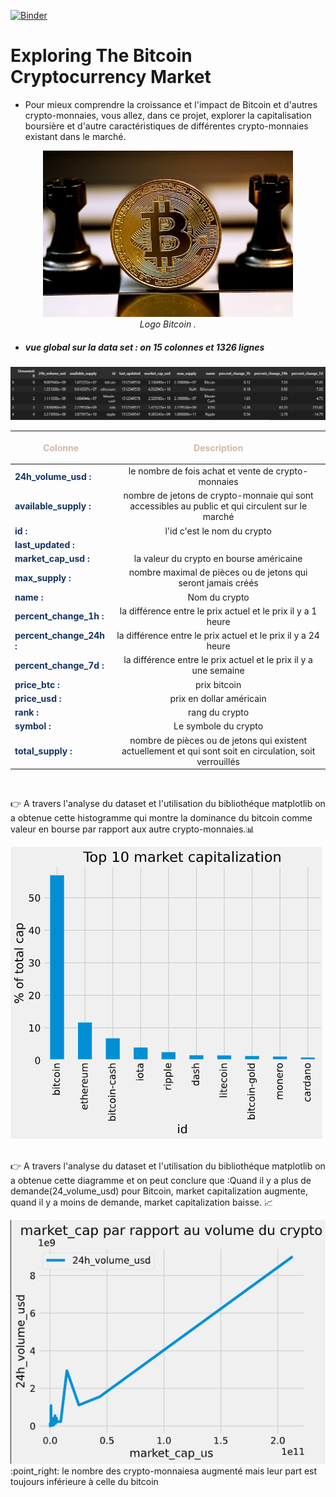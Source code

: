 [![Binder](https://mybinder.org/badge_logo.svg)](https://mybinder.org/v2/gh/DamoussiSalma/Mini_Project/main)

# Exploring The Bitcoin Cryptocurrency Market

- Pour mieux comprendre la croissance et l'impact de Bitcoin et d'autres crypto-monnaies, vous allez, dans ce projet, explorer la capitalisation boursière et d'autre caractéristiques de différentes crypto-monnaies existant dans le marché.

<p><center><img src="./images/bitcoin.jpg" width="400px"> <br> 
<em>Logo Bitcoin .</em></center></p>

- ##### vue global sur la data set : on 15 colonnes et 1326 lignes
<img src="./images/dataset2.png">

| <p style="color:#D0B8A8">Colonne</p>                        |                                 <p style="color:#D0B8A8"> Description</p>                                 |
| ----------------------------------------------------------- | :-------------------------------------------------------------------------------------------------------: |
| <strong style="color:#153462">24h_volume_usd :</strong>     |                            le nombre de fois achat et vente de crypto-monnaies                            |
| <strong style="color:#153462">available_supply :</strong>   |     nombre de jetons de crypto-monnaie qui sont accessibles au public et qui circulent sur le marché      |
| <strong style="color:#153462">id :</strong>                 |                                        l'id c'est le nom du crypto                                        |
| <strong style="color:#153462">last_updated :</strong>       |                                                                                                           |
| <strong style="color:#153462">market_cap_usd :</strong>     |                                 la valeur du crypto en bourse américaine                                  |
| <strong style="color:#153462">max_supply :</strong>         |                       nombre maximal de pièces ou de jetons qui seront jamais créés                       |
| <strong style="color:#153462">name :</strong>               |                                               Nom du crypto                                               |
| <strong style="color:#153462">percent_change_1h :</strong>  |                       la différence entre le prix actuel et le prix il y a 1 heure                        |
| <strong style="color:#153462">percent_change_24h :</strong> |                       la différence entre le prix actuel et le prix il y a 24 heure                       |
| <strong style="color:#153462">percent_change_7d :</strong>  |                     la différence entre le prix actuel et le prix il y a une semaine                      |
| <strong style="color:#153462">price_btc :</strong>          |                                               prix bitcoin                                                |
| <strong style="color:#153462">price_usd :</strong>          |                                         prix en dollar américain                                          |
| <strong style="color:#153462">rank :</strong>               |                                              rang du crypto                                               |
| <strong style="color:#153462">symbol :</strong>             |                                           Le symbole du crypto                                            |
| <strong style="color:#153462">total_supply :</strong>       | nombre de pièces ou de jetons qui existent actuellement et qui sont soit en circulation, soit verrouillés |

<br>

:point_right: A travers l'analyse du dataset et l'utilisation du bibliothéque matplotlib on a obtenue cette histogramme qui montre la dominance du bitcoin comme valeur en bourse par rapport aux autre crypto-monnaies.:bar_chart:

<img src="./images/histogramme.png"> <br> <br>

:point_right: A travers l'analyse du dataset et l'utilisation du bibliothéque matplotlib on a obtenue cette diagramme et on peut conclure que :Quand il y a plus de demande(24_volume_usd) pour Bitcoin, market capitalization augmente, quand il y a moins de demande, market capitalization baisse. :chart_with_upwards_trend:

<img src="./images/line.png">
:point_right: le nombre des crypto-monnaiesa augmenté mais leur part est toujours inférieure à celle du bitcoin
